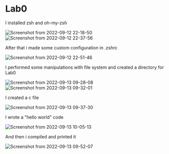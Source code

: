 # Lab0
I installed zsh and oh-my-zsh

![Screenshot from 2022-09-12 22-18-50](https://user-images.githubusercontent.com/113422203/189843921-3fb18d7c-5f0b-4ac1-a363-4e32383d0b35.png)
![Screenshot from 2022-09-12 22-37-56](https://user-images.githubusercontent.com/113422203/189844441-d093bcf2-4197-4ac9-868c-9e90c23f3364.png)

After that i made some custom configuration in .zshrc

![Screenshot from 2022-09-12 22-51-46](https://user-images.githubusercontent.com/113422203/189844788-46cba172-899d-489e-9889-d2b7f2e20921.png)

I performed some manipulations with file system and created a directory for Lab0

![Screenshot from 2022-09-13 09-28-08](https://user-images.githubusercontent.com/113422203/189845476-eea53f92-53c8-49e0-ab98-0874f8ca06f6.png)
![Screenshot from 2022-09-13 09-32-01](https://user-images.githubusercontent.com/113422203/189846053-0f822f5d-69eb-460e-9c0f-dc3185b84efb.png)

I created a c file

![Screenshot from 2022-09-13 09-37-30](https://user-images.githubusercontent.com/113422203/189847294-814a9e03-da75-4f40-a1e2-5eb1702e5e94.png)

I wrote a "hello world" code

![Screenshot from 2022-09-13 10-05-13](https://user-images.githubusercontent.com/113422203/189849922-332f9cfd-445b-4eb7-89ec-010ef9e1cb01.png)

And then i compiled and printed it

![Screenshot from 2022-09-13 09-52-07](https://user-images.githubusercontent.com/113422203/189850033-3d052f15-ee33-4f65-af3c-f1c3f54e8def.png)

